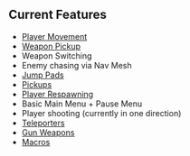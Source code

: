 
## Current Features ##

- [Player Movement](./features/playermovement.md)
- [Weapon Pickup](./features/weaponpickup.md)
- Weapon Switching
- Enemy chasing via Nav Mesh
- [Jump Pads](./features/jumppads.md)
- [Pickups](./features/pickup.md)
- [Player Respawning](./features/playerrespawning.md)
- Basic Main Menu + Pause Menu
- Player shooting (currently in one direction)
- [Teleporters](./features/teleporters.md)
- [Gun Weapons](./features/gunweapons.md)
- [Macros](./features/macros.md)
